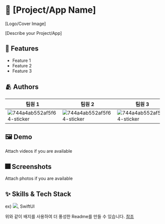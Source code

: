 # :iphone: [Project/App Name]
[Logo/Cover Image]

[Describe your Project/App]


## :pushpin: Features

- Feature 1
- Feature 2
- Feature 3


## :people_hugging: Authors

| 팀원 1 | 팀원 2 | 팀원 3 | 팀원 4 | 팀원 5 |
|---|---|---|---|---|
|![744a4ab552af5f64-sticker](https://github.com/DeveloperAcademy-POSTECH/readme-example/assets/77708819/125849a2-6ca8-4be6-a85f-688096c077dd)|![744a4ab552af5f64-sticker](https://github.com/DeveloperAcademy-POSTECH/readme-example/assets/77708819/125849a2-6ca8-4be6-a85f-688096c077dd)|![744a4ab552af5f64-sticker](https://github.com/DeveloperAcademy-POSTECH/readme-example/assets/77708819/125849a2-6ca8-4be6-a85f-688096c077dd)|![744a4ab552af5f64-sticker](https://github.com/DeveloperAcademy-POSTECH/readme-example/assets/77708819/125849a2-6ca8-4be6-a85f-688096c077dd)|![744a4ab552af5f64-sticker](https://github.com/DeveloperAcademy-POSTECH/readme-example/assets/77708819/125849a2-6ca8-4be6-a85f-688096c077dd)|![744a4ab552af5f64-sticker](https://github.com/DeveloperAcademy-POSTECH/readme-example/assets/77708819/125849a2-6ca8-4be6-a85f-688096c077dd)|


## :framed_picture: Demo

Attach videos if you are available


## :fireworks: Screenshots

Attach photos if you are available


## :sparkles: Skills & Tech Stack

ex) <img src="https://img.shields.io/badge/Swift-FA7343?style=flat&logo=Swift&logoColor=white"/>, SwiftUI

위와 같이 배지를 사용하여 더 풍성한 Readme를 만들 수 있습니다.
[참조](https://shields.io/)

